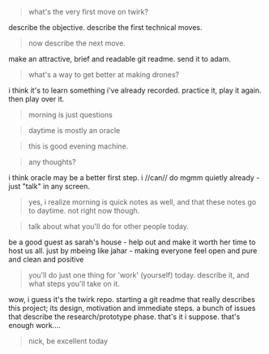 


> what's the very first move on twirk?

describe the objective. describe the first technical moves.


> now describe the next move.

make an attractive, brief and readable git readme. send it to adam.


> what's a way to get better at making drones?

i think it's to learn something i've already recorded.  practice it, play it again.  then play over it.


> morning is just questions




> daytime is mostly an oracle




> this is good evening machine.




> any thoughts?

i think oracle may be a better first step. i //can// do mgmm quietly already - just "talk" in any screen. 


> yes, i realize morning is quick notes as well, and that these notes go to daytime. not right now though.




> talk about what you'll do for other people today.

be a good guest as sarah's house - help out and make it worth her time to host us all. just by mbeing like jahar - making everyone feel open and pure and clean and positive


> you'll do just one thing for 'work' (yourself) today. describe it, and what steps you'll take on it.

wow, i guess it's the twirk repo.  starting a git readme that really describes this project; its design, motivation and immediate steps.  a bunch of issues that describe the research/prototype phase. that's it i suppose. that's enough work....


> nick, be excellent today




